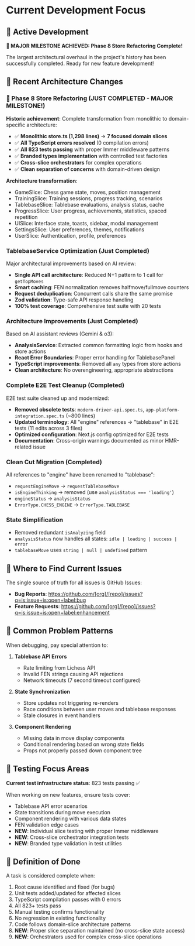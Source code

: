 # Current Development Focus

## 🎯 Active Development

**🎉 MAJOR MILESTONE ACHIEVED: Phase 8 Store Refactoring Complete!**

The largest architectural overhaul in the project's history has been successfully completed. Ready for new feature development!

## 🔄 Recent Architecture Changes

### 🚀 Phase 8 Store Refactoring (JUST COMPLETED - MAJOR MILESTONE!)

**Historic achievement**: Complete transformation from monolithic to domain-specific architecture:

- ✅ **Monolithic store.ts (1,298 lines)** → **7 focused domain slices**
- ✅ **All TypeScript errors resolved** (0 compilation errors)
- ✅ **All 823 tests passing** with proper Immer middleware patterns
- ✅ **Branded types implementation** with controlled test factories
- ✅ **Cross-slice orchestrators** for complex operations
- ✅ **Clean separation of concerns** with domain-driven design

**Architecture transformation**:

- GameSlice: Chess game state, moves, position management
- TrainingSlice: Training sessions, progress tracking, scenarios
- TablebaseSlice: Tablebase evaluations, analysis status, cache
- ProgressSlice: User progress, achievements, statistics, spaced repetition
- UISlice: Interface state, toasts, sidebar, modal management
- SettingsSlice: User preferences, themes, notifications
- UserSlice: Authentication, profile, preferences

### TablebaseService Optimization (Just Completed)

Major architectural improvements based on AI review:

- **Single API call architecture**: Reduced N+1 pattern to 1 call for `getTopMoves`
- **Smart caching**: FEN normalization removes halfmove/fullmove counters
- **Request deduplication**: Concurrent calls share the same promise
- **Zod validation**: Type-safe API response handling
- **100% test coverage**: Comprehensive test suite with 20 tests

### Architecture Improvements (Just Completed)

Based on AI assistant reviews (Gemini & o3):

- **AnalysisService**: Extracted common formatting logic from hooks and store actions
- **React Error Boundaries**: Proper error handling for TablebasePanel
- **TypeScript improvements**: Removed all `any` types from store actions
- **Clean architecture**: No overengineering, appropriate abstractions

### Complete E2E Test Cleanup (Completed)

E2E test suite cleaned up and modernized:

- **Removed obsolete tests**: `modern-driver-api.spec.ts`, `app-platform-integration.spec.ts` (~800 lines)
- **Updated terminology**: All "engine" references → "tablebase" in E2E tests (11 edits across 3 files)
- **Optimized configuration**: Next.js config optimized for E2E tests
- **Documentation**: Cross-origin warnings documented as minor HMR-related issue

### Clean Cut Migration (Completed)

All references to "engine" have been renamed to "tablebase":

- `requestEngineMove` → `requestTablebaseMove`
- `isEngineThinking` → removed (use `analysisStatus === 'loading'`)
- `engineStatus` → `analysisStatus`
- `ErrorType.CHESS_ENGINE` → `ErrorType.TABLEBASE`

### State Simplification

- Removed redundant `isAnalyzing` field
- `analysisStatus` now handles all states: `idle | loading | success | error`
- `tablebaseMove` uses `string | null | undefined` pattern

## 📍 Where to Find Current Issues

The single source of truth for all issues is GitHub Issues:

- **Bug Reports**: https://github.com/[org]/[repo]/issues?q=is:issue+is:open+label:bug
- **Feature Requests**: https://github.com/[org]/[repo]/issues?q=is:issue+is:open+label:enhancement

## 🐛 Common Problem Patterns

When debugging, pay special attention to:

1. **Tablebase API Errors**
   - Rate limiting from Lichess API
   - Invalid FEN strings causing API rejections
   - Network timeouts (7 second timeout configured)

2. **State Synchronization**
   - Store updates not triggering re-renders
   - Race conditions between user moves and tablebase responses
   - Stale closures in event handlers

3. **Component Rendering**
   - Missing data in move display components
   - Conditional rendering based on wrong state fields
   - Props not properly passed down component tree

## 🧪 Testing Focus Areas

**Current test infrastructure status**: 823 tests passing ✅

When working on new features, ensure tests cover:

- Tablebase API error scenarios
- State transitions during move execution
- Component rendering with various data states
- FEN validation edge cases
- **NEW**: Individual slice testing with proper Immer middleware
- **NEW**: Cross-slice orchestrator integration tests
- **NEW**: Branded type validation in test utilities

## 📝 Definition of Done

A task is considered complete when:

1. Root cause identified and fixed (for bugs)
2. Unit tests added/updated for affected slices
3. TypeScript compilation passes with 0 errors
4. All 823+ tests pass
5. Manual testing confirms functionality
6. No regression in existing functionality
7. Code follows domain-slice architecture patterns
8. **NEW**: Proper slice separation maintained (no cross-slice state access)
9. **NEW**: Orchestrators used for complex cross-slice operations
